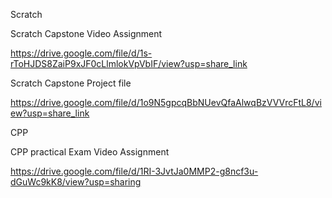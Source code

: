 Scratch

Scratch Capstone Video Assignment

https://drive.google.com/file/d/1s-rToHJDS8ZaiP9xJF0cLlmlokVpVbIF/view?usp=share_link

Scratch Capstone Project file

https://drive.google.com/file/d/1o9N5gpcqBbNUevQfaAlwqBzVVVrcFtL8/view?usp=share_link

CPP

CPP practical Exam Video Assignment

https://drive.google.com/file/d/1RI-3JvtJa0MMP2-g8ncf3u-dGuWc9kK8/view?usp=sharing

